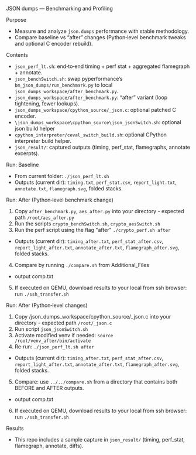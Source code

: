 JSON dumps — Benchmarking and Profiling

Purpose
- Measure and analyze `json.dumps` performance with stable methodology.
- Compare baseline vs “after” changes (Python‑level benchmark tweaks and optional C encoder rebuild).

Contents
- `json_perf_lt.sh`: end‑to‑end timing + perf stat + aggregated flamegraph + annotate.
- `json_benchSwitch.sh`: swap pyperformance’s `bm_json_dumps/run_benchmark.py` to local `json_dumps_workspace/after_benchmark.py`.
- `json_dumps_workspace/after_benchmark.py`: “after” variant (loop tightening, fewer lookups).
- `json_dumps_workspace/cpython_source/_json.c`: optional patched C encoder.
- `\json_dumps_workspace\cpython_source\json_jsonSwitch.sh`: optional json build helper
- `cpython_interpreter/ceval_switch_build.sh`: optional CPython interpreter build helper.
- `json_result/`: captured outputs (timing, perf_stat, flamegraphs, annotate excerpts).

Run: Baseline
- From current folder: `./json_perf_lt.sh`
- Outputs (current dir): `timing.txt`, `perf_stat.csv`, `report_light.txt`, `annotate.txt`, `flamegraph.svg`, folded stacks.


Run: After (Python‑level benchmark change)
1) Copy `after_benchmark.py`, `aes_after.py` into your directory - expected path `/root/aes_after.py`
2) Run the scripts `crypto_benchSwitch.sh`, `crypto_aesSwitch.sh`
3) Run the perf script using the flag "after" `./crypto_perf.sh after`
- Outputs (current dir): `timing_after.txt`, `perf_stat_after.csv`, `report_light_after.txt`, `annotate_after.txt`, `flamegraph_after.svg`, folded stacks.
4) Compare by running `./compare.sh` from Additional_Files
- output comp.txt
5) If executed on QEMU, download results to your local from ssh browser: run `./ssh_transfer.sh`



Run: After (Python‑level changes)
1) Copy /json_dumps_workspace/cpython_source/_json.c into your directory - expected path `/root/_json.c`
2) Run script `json_jsonSwitch.sh`
3) Activate modified venv if needed: `source /root/venv_after/bin/activate`
4) Re‑run: `./json_perf_lt.sh after`
  - Outputs (current dir): `timing_after.txt`, `perf_stat_after.csv`, `report_light_after.txt`, `annotate_after.txt`, `flamegraph_after.svg`, folded stacks.
5) Compare: use `../../compare.sh` from a directory that contains both BEFORE and AFTER outputs.
  - output comp.txt
6) If executed on QEMU, download results to your local from ssh browser: run `./ssh_transfer.sh`


Results
- This repo includes a sample capture in `json_result/` (timing, perf_stat, flamegraph, annotate, diffs).

